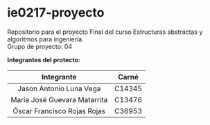 # ie0217-proyecto
Repositorio para el proyecto Final del curso Estructuras abstractas y algoritmos para ingeniería.  
Grupo de proyecto: 04

**Integrantes del protecto:**

|          Integrante          |  Carné |
|:----------------------------:|:------:|
| Jason Antonio Luna Vega      | C14345 |
| María José Guevara Matarrita | C13476 |
| Óscar Francisco Rojas Rojas  | C36953 |